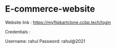 # E-commerce-website


Website link : https://myflipkartclone.ccbp.tech/login

Credentials :

Username: rahul
Password: rahul@2021

